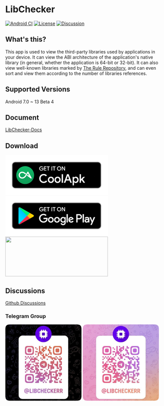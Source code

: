 # LibChecker

[![Android CI](https://github.com/zhaobozhen/LibChecker/actions/workflows/android.yml/badge.svg)](https://github.com/zhaobozhen/LibChecker/actions/workflows/android.yml)
[![License](https://img.shields.io/github/license/zhaobozhen/LibChecker?label=License)](https://choosealicense.com/licenses/apache-2.0/)
[![Discussion](https://img.shields.io/badge/Telegram-Group-blue.svg?logo=telegram)](https://t.me/libcheckerr)

## What's this?
This app is used to view the third-party libraries used by applications in your device. It can view the ABI architecture of the application's native library (in general, whether the application is 64-bit or 32-bit). It can also view well-known libraries marked by [The Rule Repository](https://github.com/zhaobozhen/LibChecker-Rules), and can even sort and view them according to the number of libraries references.

## Supported Versions
Android 7.0 ~ 13 Beta 4

## Document
[LibChecker-Docs](https://github.com/zhaobozhen/LibChecker-Docs)

## Download
[<img src="/source/coolapk-badge.png" width="323" height="125" />](https://www.coolapk.com/apk/com.absinthe.libchecker)
[<img src="/source/google-play-badge.png" width="323" height="125" />](https://play.google.com/store/apps/details?id=com.absinthe.libchecker)
[<img src="https://gitlab.com/IzzyOnDroid/repo/-/raw/master/assets/IzzyOnDroid.png" width="323" height="125" />](https://apt.izzysoft.de/fdroid/index/apk/com.absinthe.libchecker)

## Discussions
[Github Discussions](https://github.com/zhaobozhen/LibChecker/discussions)

### Telegram Group
<img src="/source/tg_group_dark.png#gh-dark-mode-only" width="240" height="240" />
<img src="/source/tg_group_light.png#gh-light-mode-only" width="240" height="240" />
